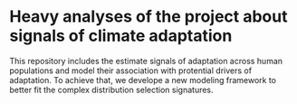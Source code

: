 # **Heavy analyses of the project about signals of climate adaptation**

This repository includes the estimate signals of adaptation across human populations and model their association with protential drivers of adaptation. To achieve that, we develope a new modeling framework to better fit the complex distribution selection signatures.
